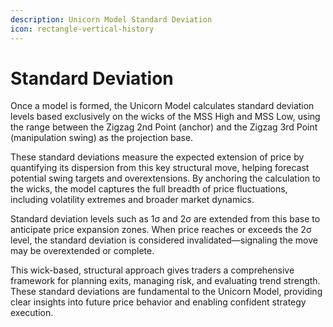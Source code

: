 ```yaml
---
description: Unicorn Model Standard Deviation
icon: rectangle-vertical-history
---
```


# Standard Deviation

Once a model is formed, the Unicorn Model calculates standard deviation levels based exclusively on the wicks of the MSS High and MSS Low, using the range between the Zigzag 2nd Point (anchor) and the Zigzag 3rd Point (manipulation swing) as the projection base.

These standard deviations measure the expected extension of price by quantifying its dispersion from this key structural move, helping forecast potential swing targets and overextensions. By anchoring the calculation to the wicks, the model captures the full breadth of price fluctuations, including volatility extremes and broader market dynamics.

Standard deviation levels such as 1σ and 2σ are extended from this base to anticipate price expansion zones. When price reaches or exceeds the 2σ level, the standard deviation is considered invalidated—signaling the move may be overextended or complete.

This wick-based, structural approach gives traders a comprehensive framework for planning exits, managing risk, and evaluating trend strength. These standard deviations are fundamental to the Unicorn Model, providing clear insights into future price behavior and enabling confident strategy execution.
